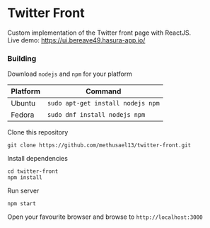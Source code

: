 # Twitter Front
Custom implementation of the Twitter front page with ReactJS.<br/>
Live demo: https://ui.bereave49.hasura-app.io/

### Building
Download `nodejs` and `npm` for your platform

| Platform | Command |
| -------- | ------- |
| Ubuntu | `sudo apt-get install nodejs npm` |
| Fedora | `sudo dnf install nodejs npm` |

Clone this repository
```
git clone https://github.com/methusael13/twitter-front.git
```

Install dependencies
```
cd twitter-front
npm install
```

Run server
```
npm start
```

Open your favourite browser and browse to `http://localhost:3000`
